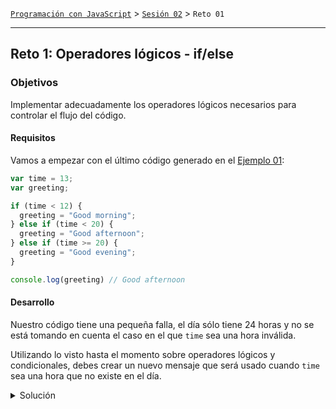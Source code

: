 [`Programación con JavaScript`](../../Readme.md) > [`Sesión 02`](../Readme.md) > `Reto 01`

---

## Reto 1: Operadores lógicos - if/else

### Objetivos

Implementar adecuadamente los operadores lógicos necesarios para controlar el flujo del código.

#### Requisitos

Vamos a empezar con el último código generado en el [Ejemplo 01](../Ejemplo-01/):

```javascript
var time = 13;
var greeting;

if (time < 12) {
  greeting = "Good morning";
} else if (time < 20) {
  greeting = "Good afternoon";
} else if (time >= 20) {
  greeting = "Good evening";
}

console.log(greeting) // Good afternoon
```

#### Desarrollo

Nuestro código tiene una pequeña falla, el día sólo tiene 24 horas y no se está tomando en cuenta el caso en el que `time` sea una hora inválida.

Utilizando lo visto hasta el momento sobre operadores lógicos y condicionales, debes crear un nuevo mensaje que será usado cuando `time` sea una hora que no existe en el día.

<details>
  <summary>Solución</summary>

```javascript
var time = 27;
var greeting;

if (time >= 0 && time < 12) {
  greeting = "Good morning";
} else if (time >= 12 && time < 20) {
  greeting = "Good afternoon";
} else if (time >= 20 && time < 24) {
  greeting = "Good evening";
} else {
  greeting = "Unknown hour";
}

console.log(greeting) // Unknown hour
```
</details>
